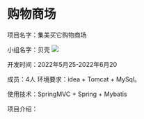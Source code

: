 # 购物商场
项目名字：集美买它购物商场

小组名字：贝壳
<img src="https://github.com/G-gui/my-projetc"/>

开发时间：2022年5月25-2022年6月20

成员：4人
环境要求：idea + Tomcat + MySql。

使用技术：SpringMVC + Spring + Mybatis

项目介绍：
